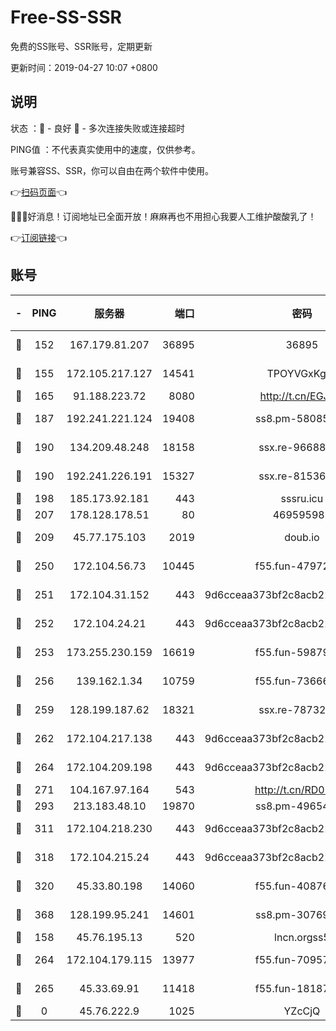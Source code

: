 # Free-SS-SSR

免费的SS账号、SSR账号，定期更新

更新时间：2019-04-27 10:07 +0800

## 说明

状态     ：🙂 - 良好 🙁 - 多次连接失败或连接超时

PING值   ：不代表真实使用中的速度，仅供参考。

账号兼容SS、SSR，你可以自由在两个软件中使用。

👉[扫码页面](https://liesauer.github.io/Free-SS-SSR/)👈

🎉🎉🎉好消息！订阅地址已全面开放！麻麻再也不用担心我要人工维护酸酸乳了！

👉[订阅链接](https://www.liesauer.net/yogurt/subscribe?ACCESS_TOKEN=DAYxR3mMaZAsaqUb)👈

## 账号

|-|PING|服务器|端口|密码|加密方式|区域|
|:----:|:----:|:-----:|-----:|:----:|:----:|:----:|
|🙂|152|167.179.81.207|36895|36895|aes-256-cfb|JP|
|🙂|155|172.105.217.127|14541|TPOYVGxKglpi|aes-256-cfb|JP|
|🙂|165|91.188.223.72|8080|http://t.cn/EGJIyrl|rc4-md5|RU|
|🙂|187|192.241.221.124|19408|ss8.pm-58085751|aes-256-cfb|US|
|🙂|190|134.209.48.248|18158|ssx.re-96688655|aes-256-cfb|US|
|🙂|190|192.241.226.191|15327|ssx.re-81536491|aes-256-cfb|US|
|🙂|198|185.173.92.181|443|sssru.icu|rc4-md5|RU|
|🙂|207|178.128.178.51|80|469595985|chacha20|US|
|🙂|209|45.77.175.103|2019|doub.io|aes-128-ctr|SG|
|🙂|250|172.104.56.73|10445|f55.fun-47972677|aes-256-cfb|SG|
|🙂|251|172.104.31.152|443|9d6cceaa373bf2c8acb22e60b6a58be6|aes-256-cfb|US|
|🙂|252|172.104.24.21|443|9d6cceaa373bf2c8acb22e60b6a58be6|aes-256-cfb|US|
|🙂|253|173.255.230.159|16619|f55.fun-59879054|aes-256-cfb|US|
|🙂|256|139.162.1.34|10759|f55.fun-73666722|aes-256-cfb|SG|
|🙂|259|128.199.187.62|18321|ssx.re-78732980|aes-256-cfb|SG|
|🙂|262|172.104.217.138|443|9d6cceaa373bf2c8acb22e60b6a58be6|aes-256-cfb|US|
|🙂|264|172.104.209.198|443|9d6cceaa373bf2c8acb22e60b6a58be6|aes-256-cfb|US|
|🙂|271|104.167.97.164|543|http://t.cn/RD0D7sx|rc4-md5|CA|
|🙂|293|213.183.48.10|19870|ss8.pm-49654295|rc4-md5|RU|
|🙂|311|172.104.218.230|443|9d6cceaa373bf2c8acb22e60b6a58be6|aes-256-cfb|US|
|🙂|318|172.104.215.24|443|9d6cceaa373bf2c8acb22e60b6a58be6|aes-256-cfb|US|
|🙂|320|45.33.80.198|14060|f55.fun-40876672|aes-256-cfb|US|
|🙂|368|128.199.95.241|14601|ss8.pm-30769440|aes-256-cfb|SG|
|🙂|158|45.76.195.13|520|lncn.orgss5|rc4|JP|
|🙂|264|172.104.179.115|13977|f55.fun-70957835|aes-256-cfb|SG|
|🙂|265|45.33.69.91|11418|f55.fun-18187901|aes-256-cfb|US|
|🙁|0|45.76.222.9|1025|YZcCjQ|rc4-md5|JP|

